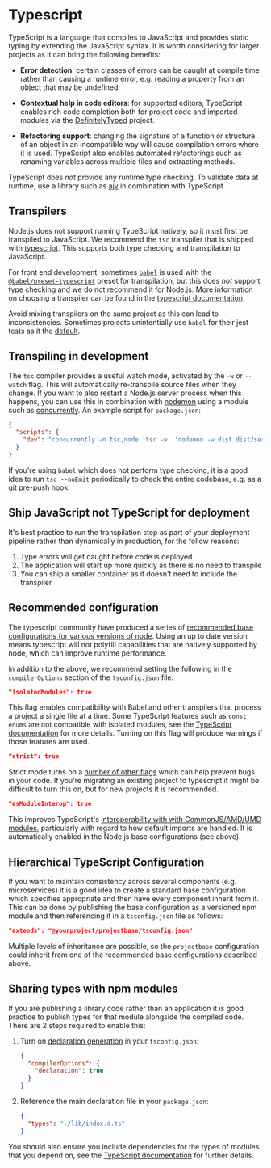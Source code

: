 # Typescript

TypeScript is a language that compiles to JavaScript and provides static typing by extending the JavaScript syntax. It is worth considering for larger projects as it can bring the following benefits:

- **Error detection**: certain classes of errors can be caught at compile time rather than causing a runtime error, e.g. reading a property from an object that may be undefined.

- **Contextual help in code editors**: for supported editors, TypeScript enables rich code completion both for project code and imported modules via the [DefinitelyTyped](https://definitelytyped.org/) project.

- **Refactoring support**: changing the signature of a function or structure of an object in an incompatible way will cause compilation errors where it is used. TypeScript also enables automated refactorings such as renaming variables across multiple files and extracting methods.  

TypeScript does _not_ provide any runtime type checking. To validate data at runtime, use a library such as [ajv](https://github.com/ajv-validator/ajv) in combination with TypeScript.

## Transpilers

Node.js does not support running TypeScript natively, so it must first be transpiled to JavaScript. We recommend the `tsc` transpiler that is shipped with [typescript](https://www.npmjs.com/package/typescript). This supports both type checking and transpilation to JavaScript.

For front end development, sometimes [`babel`](https://babeljs.io) is used with the [`@babel/preset-typescript`](https://babeljs.io/docs/en/babel-preset-typescript) preset for transpilation, but this does _not_ support type checking and we do not recommend it for Node.js. More information on choosing a transpiler can be found in the [typescript documentation](https://www.typescriptlang.org/docs/handbook/babel-with-typescript.html).

Avoid mixing transpilers on the same project as this can lead to inconsistencies. Sometimes projects unintentially use `babel` for their jest tests as it the [default](https://jestjs.io/docs/getting-started#using-typescript).

## Transpiling in development

The `tsc` compiler provides a useful watch mode, activated by the `-w` or `--watch` flag. This will automatically re-transpile source files when they change. If you want to also restart a Node.js server process when this happens, you can use this in combination with [nodemon](https://nodemon.io) using a module such as [concurrently](https://www.npmjs.com/package/concurrently). An example script for `package.json`:

```json
{
  "scripts": {
    "dev": "concurrently -n tsc,node 'tsc -w' 'nodemon -w dist dist/server.js'"
  }
}

```

If you're using `babel` which does not perform type checking, it is a good idea to run `tsc --noEmit` periodically to check the entire codebase, e.g. as a git pre-push hook.

## Ship JavaScript not TypeScript for deployment

It's best practice to run the transpilation step as part of your deployment pipeline rather than dynamically in production, for the follow reasons:

1. Type errors will get caught before code is deployed
1. The application will start up more quickly as there is no need to transpile
1. You can ship a smaller container as it doesn't need to include the transpiler

## Recommended configuration

The typescript community have produced a series of [recommended base configurations for various versions of node](https://github.com/tsconfig/bases/). Using an up to date version means typescript will not polyfill capabilities that are natively supported by node, which can improve runtime performance.

In addition to the above, we recommend setting the following in the `compilerOptions` section of the `tsconfig.json` file:

```json
"isolatedModules": true
```

This flag enables compatibility with Babel and other transpilers that process a project a single file at a time. Some TypeScript features such as `const enums` are not compatible with isolated modules, see the [TypeScript documentation](https://www.typescriptlang.org/tsconfig#isolatedModules) for more details. Turning on this flag will produce warnings if those features are used.

```json
"strict": true
```

Strict mode turns on a [number of other flags](https://www.typescriptlang.org/tsconfig#strict) which can help prevent bugs in your code. If you're migrating an existing project to typescript it might be difficult to turn this on, but for new projects it is recommended.

```json
"esModuleInterop": true
```

This improves TypeScript's [interoperability with with CommonJS/AMD/UMD modules](https://www.typescriptlang.org/tsconfig#esModuleInterop), particularly with regard to how default imports are handled. It is automatically enabled in the Node.js base configurations (see above).

## Hierarchical TypeScript Configuration

If you want to maintain consistency across several components (e.g. microservices) it is a good idea to create a standard base configuration which specifies appropriate and then have every component inherit from it. This can be done by publishing the base configuration as a versioned npm module and then referencing it in a `tsconfig.json` file as follows:

```json
"extends": "@yourproject/projectbase/tsconfig.json"
```

Multiple levels of inheritance are possible, so the `projectbase` configuration could inherit from one of the recommended base configurations described above.

## Sharing types with npm modules

If you are publishing a library code rather than an application it is good practice to publish types for that module alongside the compiled code. There are 2 steps required to enable this:

 1. Turn on [declaration generation](https://www.typescriptlang.org/tsconfig#declaration) in your `tsconfig.json`:

    ```json
    {
      "compilerOptions": {
        "declaration": true
      }
    }
    ```
 2. Reference the main declaration file in your `package.json`:

    ```json
    {
      "types": "./lib/index.d.ts"
    }
    ```
You should also ensure you include dependencies for the types of modules that you depend on, see the [TypeScript documentation](https://www.typescriptlang.org/docs/handbook/declaration-files/publishing.html) for further details.
